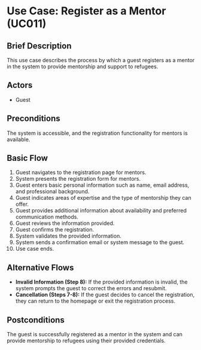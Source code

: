 # Use Case: Register as a Mentor (UC011)

## Brief Description
This use case describes the process by which a guest registers as a mentor in the system to provide mentorship and support to refugees.

## Actors
- Guest

## Preconditions
The system is accessible, and the registration functionality for mentors is available.

## Basic Flow
1. Guest navigates to the registration page for mentors.
2. System presents the registration form for mentors.
3. Guest enters basic personal information such as name, email address, and professional background.
4. Guest indicates areas of expertise and the type of mentorship they can offer.
5. Guest provides additional information about availability and preferred communication methods.
6. Guest reviews the information provided.
7. Guest confirms the registration.
8. System validates the provided information.
9. System sends a confirmation email or system message to the guest.
10. Use case ends.

## Alternative Flows
- **Invalid Information (Step 8):** If the provided information is invalid, the system prompts the guest to correct the errors and resubmit.
- **Cancellation (Steps 7-8):** If the guest decides to cancel the registration, they can return to the homepage or exit the registration process.

## Postconditions
The guest is successfully registered as a mentor in the system and can provide mentorship to refugees using their provided credentials.
